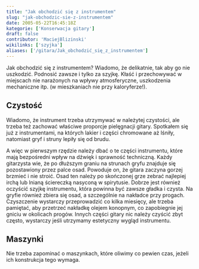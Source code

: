 ```yaml
---
title: "Jak obchodzić się z instrumentem"
slug: "jak-obchodzic-sie-z-instrumentem"
date: 2005-05-22T16:45:18Z
kategorie: ['Konserwacja gitary']
draft: false
contributor: 'MaciejBlizinski'
wikilinks: ['szyjka']
aliases: ['/gitara/Jak_obchodzić_się_z_instrumentem']
---
```

Jak obchodzić się z instrumentem? Wiadomo, że delikatnie, tak aby go nie
uszkodzić. Podnosić zawsze i tylko za szyjkę<!-- link nie odnosił się do niczego: 'Jak obchodzić się z instrumentem' (PosixPath('Jak_obchodzić_się_z_instrumentem.md')) links to 'szyjka' (PosixPath('/no/path/exists')) and that does not exist -->. Kłaść
i przechowywać w miejscach nie narażonych na wpływy atmosferyczne,
uszkodzenia mechaniczne itp. (w mieszkaniach nie przy kaloryferze\!).

## Czystość

Wiadomo, że instrument trzeba utrzymywać w należytej czystości, ale
trzeba też zachować właściwe proporcje pielęgnacji gitary. Spotkałem się
już z instrumentami, na których lakier i części chromowane aż lśniły,
natomiast gryf i struny lepiły się od brudu.

A więc w pierwszym rzędzie należy dbać o te części instrumentu, które
mają bezpośredni wpływ na dźwięk i sprawność techniczną. Każdy
gitarzysta wie, że po dłuższym graniu na strunach gryfu znajduje się
pozostawiony przez palce osad. Powoduje on, że gitara zaczyna gorzej
brzmieć i nie stroić. Osad ten należy po skończonej grze zebrać
najlepiej irchą lub lnianą ściereczką nasyconą w spirytusie. Dobrze jest
również oczyścić szyjkę instrumentu, która powinna być zawsze gładka i
czysta. Na gryfie również zbiera się osad, a szczególnie na nakładce
przy progach. Czyszczenie wystarczy przeprowadzić co kilka miesięcy, ale
trzeba pamiętać, aby przetrzeć nakładkę olejem konopnym, co zapobiegnie
jej gniciu w okolicach progów. Innych części gitary nic należy czyścić
zbyt często, wystarczy jeśli utrzymamy estetyczny wygląd instrumentu.

## Maszynki

Nie trzeba zapominać o maszynkach, które oliwimy co pewien czas, jeżeli
ich konstrukcja tego wymaga.

